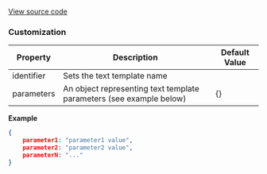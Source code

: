 [View source code](https://github.com/OMNIALowCode/omnia3-samples/blob/master/webcomponents/web-components/TextTemplateRender/text-template-render.js)

### Customization

| Property   | Description                                                         | Default Value |
| ---------- | ------------------------------------------------------------------- | ------------- |
| identifier | Sets the text template name                                         |               |
| parameters | An object representing text template parameters (see example below) | {}            |

**Example**

```JSON
{
    parameter1: "parameter1 value",
    parameter2: "parameter2 value",
    parameterN: "..."
}
```
